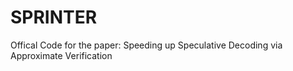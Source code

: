 # SPRINTER
Offical Code for the paper: Speeding up Speculative Decoding via Approximate Verification
